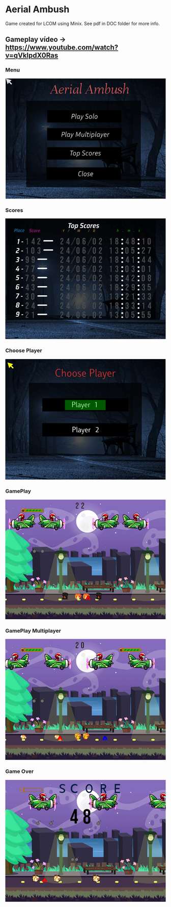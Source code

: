 # Aerial Ambush

Game created for LCOM using Minix.
See pdf in DOC folder for more info.

## Gameplay vídeo -> https://www.youtube.com/watch?v=qVklpdX0Ras

### Menu

![menu](img/menu.PNG)

### Scores

![scores](img/scores.png)

### Choose Player

![choose_player](img/cp.PNG)

### GamePlay

![gamePlay](img/game.PNG)

### GamePlay Multiplayer

![gamePlay_multiplayer](img/gameM.PNG)

### Game Over

![game_over](img/score.PNG)

